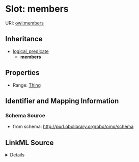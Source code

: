 # Slot: members

URI: [owl:members](http://www.w3.org/2002/07/owl#members)




## Inheritance

* [logical_predicate](logical_predicate.md)
    * **members**







## Properties

* Range: [Thing](Thing.md)







## Identifier and Mapping Information







### Schema Source


* from schema: http://purl.obolibrary.org/obo/omo/schema




## LinkML Source

<details>
```yaml
name: members
from_schema: http://purl.obolibrary.org/obo/omo/schema
rank: 1000
is_a: logical_predicate
slot_uri: owl:members
alias: members
range: Thing

```
</details>